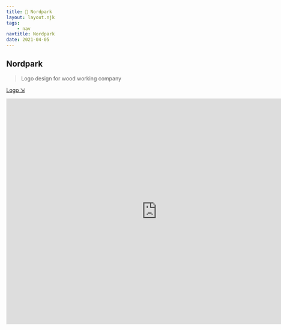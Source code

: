 ```yaml
---
title: 🌳 Nordpark
layout: layout.njk
tags:
    - nav
navtitle: Nordpark
date: 2021-04-05
---
```


## Nordpark

> Logo design for wood working company

[Logo ⇲](https://www.figma.com/file/Ec9iEGw2wqhphjYRpoY80E/nordpark?node-id=0%3A1)

<iframe style="border: 1px solid rgba(0, 0, 0, 0.1);" width="800" height="600" src="https://www.figma.com/embed?embed_host=share&url=https%3A%2F%2Fwww.figma.com%2Ffile%2FEc9iEGw2wqhphjYRpoY80E%2Fnordpark%3Fnode-id%3D0%253A1" allowfullscreen></iframe>
